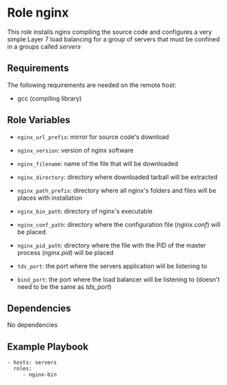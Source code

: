 Role nginx
=========

This role installs nginx compiling the source code and configures a very simple Layer 7 load balancing for a group of servers that must be confined in a groups called *servers*

Requirements
------------

The following requirements are needed on the remote host:

* gcc (compiling library) 

Role Variables
--------------

* `nginx_url_prefix`: mirror for source code's download
* `nginx_version`: version of nginx software
* `nginx_filename`: name of the file that will be downloaded
* `nginx_directory`: directory where downloaded tarball will be extracted
* `nginx_path_prefix`: directory where all nginx's folders and files will be places with installation
* `nginx_bin_path`: directory of nginx's executable
* `nginx_conf_path`: directory where the configuration file (*nginx.conf*) will be placed
* `nginx_pid_path`: directory where the file with the PID of the master process (*nginx.pid*) will be placed

* `tds_port`: the port where the servers application will be listening to
* `bind_port`: the port where the load balancer will be listening to (doesn't need to be the same as *tds_port*)


Dependencies
------------
No dependencies

Example Playbook
----------------

    - hosts: servers
      roles:
         - nginx-bin


